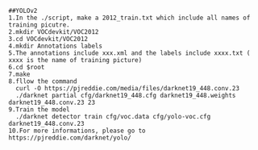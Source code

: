     ##YOLOv2
    1.In the ./script, make a 2012_train.txt which include all names of training picutre. 
    2.mkdir VOCdevkit/VOC2012
    3.cd VOCdevkit/VOC2012
    4.mkdir Annotations labels
    5.The annotations include xxx.xml and the labels include xxxx.txt ( xxxx is the name of training picture)
    6.cd $root
    7.make
    8.fllow the command 
      curl -O https://pjreddie.com/media/files/darknet19_448.conv.23
      ./darknet partial cfg/darknet19_448.cfg darknet19_448.weights darknet19_448.conv.23 23
    9.Train the model
      ./darknet detector train cfg/voc.data cfg/yolo-voc.cfg darknet19_448.conv.23
    10.For more informations, please go to https://pjreddie.com/darknet/yolo/
